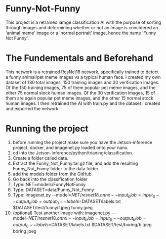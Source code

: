 # Funny-Not-Funny

This project is a retrained iamge classification AI with the purpose of sorting through images and determining whether or not 
an image is concidered an 'animal meme' image or a 'normal portrait' image, hence the name 'Funny Not Funny'.

# The Fundementals and Beforehand

This network is a retrained ResNet18 network, specifically trained to detect a funny animal/pet meme images vs a typical human face.
I created my own dataset of 180 total images, 150 training images and 30 verification images.
Of the 150 training images, 75 of them popular pet meme images, and the other 75 normal stock human images.
Of the 30 verification images, 15 of them are again popular pet meme images, and the other 15 normal stock human images.
I then retrained the AI with train.py and the dataset I created and exported the network.

# Running the project

1. before running the project make sure you have the Jetson-inference project, docker, and imagenet.py loaded onto your nano.
2. cd into the Jetson-Inference/python/trianing/classification.
3. Create a folder called data.
4. Extract the Funny_Not_Funny.tar.gz file, and add the resulting Funny_Not_Funny folder to the data folder.
5. add the models folder from the GitHub.
6. Go back into the classification folder
7. Type: NET=models/FunnyNotFunny
8. Type: DATASET=data/Funny_Not_Funny
9. Type: imagenet.py --model=$NET/resnet18.onnx --input_blob=input_0 --output_blob=output_0 --labels=$DATASET/labels.txt $DATASET/test/funny/f.jpeg funny.jpeg
10. (optional) Test another image with: imagenet.py --model=$NET/resnet18.onnx --input_blob=input_0 --output_blob=output_0 --labels=$DATASET/labels.txt $DATASET/test/boring/b.jpeg boring.jpeg
